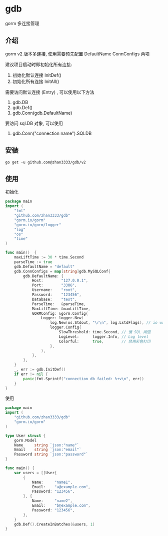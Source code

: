 # gdb

gorm 多连接管理

## 介绍

gorm v2 版本多连接, 使用需要预先配置 DefaultName ConnConfigs 两项

建议项目启动时即初始化所有连接:

1. 初始化默认连接 InitDef()
2. 初始化所有连接 InitAll()

需要访问默认连接 (Entry) , 可以使用以下方法

1. gdb.DB
2. gdb.Def()
3. gdb.Conn(gdb.DefaultName)

要访问 sql.DB 对象, 可以使用

1. gdb.Conn("connection name").SQLDB

## 安装

`go get -u github.com@zhan3333/gdb/v2`

## 使用

初始化
```go
package main
import (
    "fmt"
    "github.com/zhan3333/gdb"
    "gorm.io/gorm"
    "gorm.io/gorm/logger"
    "log"
    "os"
    "time"
)

func main()  {
    maxLiftTime := 30 * time.Second
	parseTime := true
	gdb.DefaultName = "default"
	gdb.ConnConfigs = map[string]gdb.MySQLConf{
		gdb.DefaultName: {
			Host:        "127.0.0.1",
			Port:        "3306",
			Username:    "root",
			Password:    "123456",
			Database:    "test",
			ParseTime:   &parseTime,
			MaxLiftTime: &maxLiftTime,
			GORMConfig: &gorm.Config{
				Logger: logger.New(
					log.New(os.Stdout, "\r\n", log.LstdFlags), // io writer
					logger.Config{
						SlowThreshold: time.Second, // 慢 SQL 阈值
						LogLevel:      logger.Info, // Log level
						Colorful:      true,        // 禁用彩色打印
					},
				),
			},
		},
	} 
    _, err := gdb.InitDef()
    if err != nil {
        panic(fmt.Sprintf("connection db failed: %+v\n", err))
    }
}
```

使用

```go
package main
import (
    "github.com/zhan3333/gdb"
    "gorm.io/gorm"
)

type User struct {
	gorm.Model
	Name     string `json:"name"`
	Email    string `json:"email"`
	Password string `json:"password"`
}

func main() {
    var users = []User{
		{
			Name:     "name1",
			Email:    "a@example.com",
			Password: "123456",
		}, {
			Name:     "name2",
			Email:    "b@example.com",
			Password: "123456",
		},
	}
	gdb.Def().CreateInBatches(&users, 1)
}
```